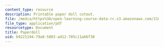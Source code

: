 ```yaml
---
content_type: resource
description: Printable paper doll cutout.
file: /media/https%3A/open-learning-course-data-rc.s3.amazonaws.com/21m-732-beginning-costume-design-and-construction-fall-2008/b922119479a05803ad12705c11a66f30_paperdoll.pdf
file_type: application/pdf
resourcetype: Document
title: Paperdoll
uid: b9221194-79a0-5803-ad12-705c11a66f30
---
```

